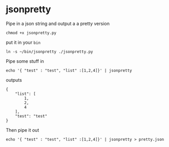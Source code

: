 # jsonpretty
Pipe in a json string and output a a pretty version

`chmod +x jsonpretty.py`

put it in your `bin`

`ln -s ~/bin/jsonpretty ./jsonpretty.py`

Pipe some stuff in

`echo '{ "test" : "test", "list" :[1,2,4]}' | jsonpretty`

outputs
```
{
    "list": [
        1,
        2,
        4
    ],
    "test": "test"
}
```

Then pipe it out

`echo '{ "test" : "test", "list" :[1,2,4]}' | jsonpretty > pretty.json`
